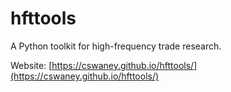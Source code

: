 # hfttools
A Python toolkit for high-frequency trade research.

Website: [https://cswaney.github.io/hfttools/](https://cswaney.github.io/hfttools/)
